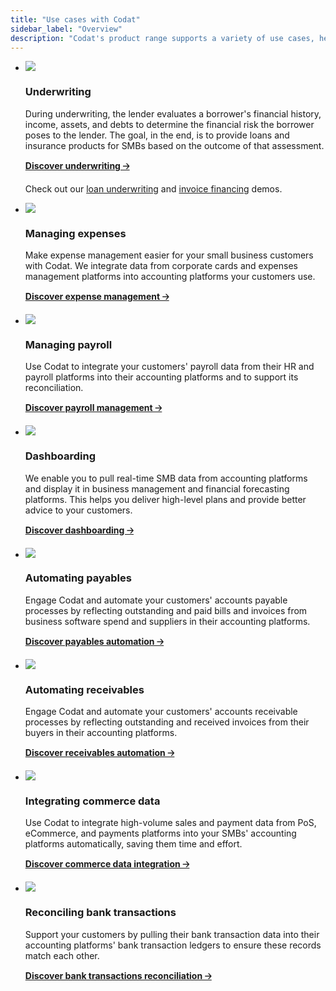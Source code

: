 ```yaml
---
title: "Use cases with Codat"
sidebar_label: "Overview"
description: "Codat's product range supports a variety of use cases, helping you simplify and automate your processes and improving your customers' digital experience"
---
```


<ul className="card-container">
  <li className="card">
    <div className="header">
      <img
        src="/img/use-cases/summary-pages/logo-lending.svg"
        className="icon"
      />
    </div>
    <p><h3><b>Underwriting</b></h3></p>
    <p>
      During underwriting, the lender evaluates a borrower's financial history, income, assets, and debts to determine the financial risk the borrower poses to the lender. The goal, in the end, is to provide loans and insurance products for SMBs based on the outcome of that assessment. 
    </p>
    <p>
      <a href="/usecases/summary/underwriting"><b>Discover underwriting 🡢</b></a>
    </p>    
    <p>
      Check out our <a href="/assess/guides/underwriting/introduction">loan underwriting</a> and <a href="/assess/guides/underwriting/introduction">invoice financing</a> demos.
    </p>
  </li>
  <li className="card">
    <div className="header">
      <img
        src="/img/use-cases/summary-pages/logo-sync-expenses.svg"
        className="mini-icon"
      />
      <p><h3><b>Managing expenses</b></h3></p>
    </div>
    <p>
      Make expense management easier for your small business customers with Codat. We integrate data from corporate cards and expenses management platforms into accounting platforms your customers use.
    </p>
    <p>
      <a href="/usecases/summary/managing-expenses.md"><b>Discover expense management 🡢</b></a>
    </p>    
  </li>
  <li className="card">
    <div className="header">
      <img
        src="/img/use-cases/summary-pages/logo-payroll.svg"
        className="mini-icon"
      />
      <p><h3><b>Managing payroll</b></h3></p>
    </div>
    <p>
      Use Codat to integrate your customers' payroll data from their HR and payroll platforms into their accounting platforms and to support its reconciliation.
    </p>
    <p>
      <a href="/usecases/summary/managing-payroll"><b>Discover payroll management 🡢</b></a>
    </p> 
  </li>
  <li className="card">
    <div className="header">
      <img
        src="/img/use-cases/summary-pages/logo-dashboarding.svg"
        className="mini-icon"
      />
      <p><h3><b>Dashboarding</b></h3></p>
    </div>
    <p>
      We enable you to pull real-time SMB data from accounting platforms and display it in business management and financial forecasting platforms. This helps you deliver high-level plans and provide better advice to your customers.
    </p>
    <p>
      <a href="/usecases/summary/dashboarding"><b>Discover dashboarding 🡢</b></a>
    </p>
  </li>
  <li className="card">
    <div className="header">
      <img
        src="/img/use-cases/summary-pages/logo-accounts-payable.svg"
        className="mini-icon"
      />
      <p><h3><b>Automating payables</b></h3></p>
    </div>
    <p>
      Engage Codat and automate your customers' accounts payable processes by reflecting outstanding and paid bills and invoices from business software spend and suppliers in their accounting platforms. 
    </p>
    <p>
      <a href="/usecases/summary/automating-payables"><b>Discover payables automation 🡢</b></a>
    </p>
  </li>
  <li className="card">
    <div className="header">
      <img
        src="/img/use-cases/summary-pages/logo-accounts-receivable.svg"
        className="mini-icon"
      />
      <p><h3><b>Automating receivables</b></h3></p>
    </div>
    <p>
      Engage Codat and automate your customers' accounts receivable processes by reflecting outstanding and received invoices from their buyers in their accounting platforms.
    </p>
    <p>
      <a href="/usecases/summary/automating-receivables"><b>Discover receivables automation 🡢</b></a>
    </p>
  </li>
  <li className="card">
    <div className="header">
      <img
        src="/img/use-cases/summary-pages/logo-sync-commerce.svg"
        className="mini-icon"
      />
      <p><h3><b>Integrating commerce data</b></h3></p>
    </div>
    <p>
      Use Codat to integrate high-volume sales and payment data from PoS, eCommerce, and payments platforms into your SMBs' accounting platforms automatically, saving them time and effort.
    </p>
    <p>
      <a href="/usecases/summary/integrating-commerce-data"><b>Discover commerce data integration 🡢</b></a>
    </p>
  </li>
    <li className="card">
    <div className="header">
      <img
        src="/img/use-cases/summary-pages/logo-pull-push.svg"
        className="mini-icon"
      />
      <p><h3><b>Reconciling bank transactions</b></h3></p>
    </div>
    <p>
      Support your customers by pulling their bank transaction data into their accounting platforms' bank transaction ledgers to ensure these records match each other.
    </p>
    <p>
      <a href="/usecases/summary/reconciling-bank-transactions.md"><b>Discover bank transactions reconciliation 🡢</b></a>
    </p>
  </li>
</ul>